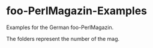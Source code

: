 foo-PerlMagazin-Examples
========================

Examples for the German foo-PerlMagazin.

The folders represent the number of the mag.

